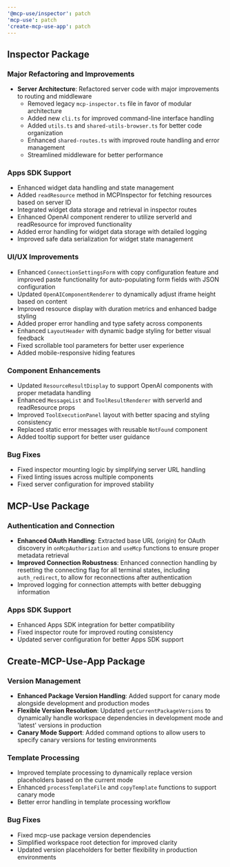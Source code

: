 ```yaml
---
'@mcp-use/inspector': patch
'mcp-use': patch
'create-mcp-use-app': patch
---
```


## Inspector Package

### Major Refactoring and Improvements
- **Server Architecture**: Refactored server code with major improvements to routing and middleware
  - Removed legacy `mcp-inspector.ts` file in favor of modular architecture
  - Added new `cli.ts` for improved command-line interface handling
  - Added `utils.ts` and `shared-utils-browser.ts` for better code organization
  - Enhanced `shared-routes.ts` with improved route handling and error management
  - Streamlined middleware for better performance

### Apps SDK Support
- Enhanced widget data handling and state management
- Added `readResource` method in MCPInspector for fetching resources based on server ID
- Integrated widget data storage and retrieval in inspector routes
- Enhanced OpenAI component renderer to utilize serverId and readResource for improved functionality
- Added error handling for widget data storage with detailed logging
- Improved safe data serialization for widget state management

### UI/UX Improvements
- Enhanced `ConnectionSettingsForm` with copy configuration feature and improved paste functionality for auto-populating form fields with JSON configuration
- Updated `OpenAIComponentRenderer` to dynamically adjust iframe height based on content
- Improved resource display with duration metrics and enhanced badge styling
- Added proper error handling and type safety across components
- Enhanced `LayoutHeader` with dynamic badge styling for better visual feedback
- Fixed scrollable tool parameters for better user experience
- Added mobile-responsive hiding features

### Component Enhancements
- Updated `ResourceResultDisplay` to support OpenAI components with proper metadata handling
- Enhanced `MessageList` and `ToolResultRenderer` with serverId and readResource props
- Improved `ToolExecutionPanel` layout with better spacing and styling consistency
- Replaced static error messages with reusable `NotFound` component
- Added tooltip support for better user guidance

### Bug Fixes
- Fixed inspector mounting logic by simplifying server URL handling
- Fixed linting issues across multiple components
- Fixed server configuration for improved stability

## MCP-Use Package

### Authentication and Connection
- **Enhanced OAuth Handling**: Extracted base URL (origin) for OAuth discovery in `onMcpAuthorization` and `useMcp` functions to ensure proper metadata retrieval
- **Improved Connection Robustness**: Enhanced connection handling by resetting the connecting flag for all terminal states, including `auth_redirect`, to allow for reconnections after authentication
- Improved logging for connection attempts with better debugging information

### Apps SDK Support
- Enhanced Apps SDK integration for better compatibility
- Fixed inspector route for improved routing consistency
- Updated server configuration for better Apps SDK support

## Create-MCP-Use-App Package

### Version Management
- **Enhanced Package Version Handling**: Added support for canary mode alongside development and production modes
- **Flexible Version Resolution**: Updated `getCurrentPackageVersions` to dynamically handle workspace dependencies in development mode and 'latest' versions in production
- **Canary Mode Support**: Added command options to allow users to specify canary versions for testing environments

### Template Processing
- Improved template processing to dynamically replace version placeholders based on the current mode
- Enhanced `processTemplateFile` and `copyTemplate` functions to support canary mode
- Better error handling in template processing workflow

### Bug Fixes
- Fixed mcp-use package version dependencies
- Simplified workspace root detection for improved clarity
- Updated version placeholders for better flexibility in production environments

